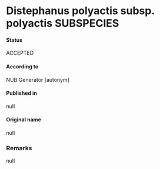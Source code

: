 Distephanus polyactis subsp. polyactis SUBSPECIES
=======

#### Status
ACCEPTED

#### According to
NUB Generator [autonym]

#### Published in
null

#### Original name
null

### Remarks
null